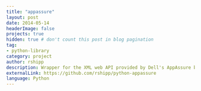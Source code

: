 ```yaml
---
title: "appassure"
layout: post
date: 2014-05-14
headerImage: false
projects: true
hidden: true # don't count this post in blog pagination
tag:
- python-library
category: project
author: rshipp
description: Wrapper for the XML web API provided by Dell's AppAssure backup servers.
externalLink: https://github.com/rshipp/python-appassure
language: Python
---
```

